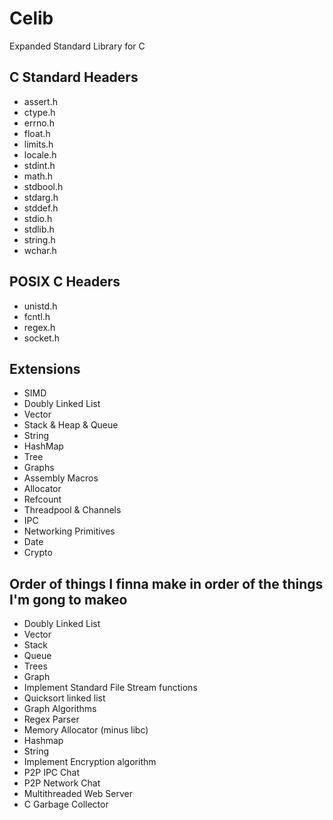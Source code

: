 # Celib
Expanded Standard Library for C

## C Standard Headers
- assert.h
- ctype.h
- errno.h
- float.h
- limits.h
- locale.h
- stdint.h
- math.h
- stdbool.h
- stdarg.h
- stddef.h
- stdio.h
- stdlib.h
- string.h
- wchar.h

## POSIX C Headers
- unistd.h
- fcntl.h
- regex.h
- socket.h

## Extensions
- SIMD
- Doubly Linked List
- Vector
- Stack & Heap & Queue
- String
- HashMap
- Tree
- Graphs 
- Assembly Macros 
- Allocator
- Refcount
- Threadpool & Channels
- IPC
- Networking Primitives
- Date
- Crypto

## Order of things I finna make in order of the things I'm gong to makeo
- Doubly Linked List
- Vector
- Stack
- Queue
- Trees
- Graph
- Implement Standard File Stream functions
- Quicksort linked list
- Graph Algorithms
- Regex Parser
- Memory Allocator (minus libc)
- Hashmap
- String
- Implement Encryption algorithm
- P2P IPC Chat
- P2P Network Chat
- Multithreaded Web Server
- C Garbage Collector